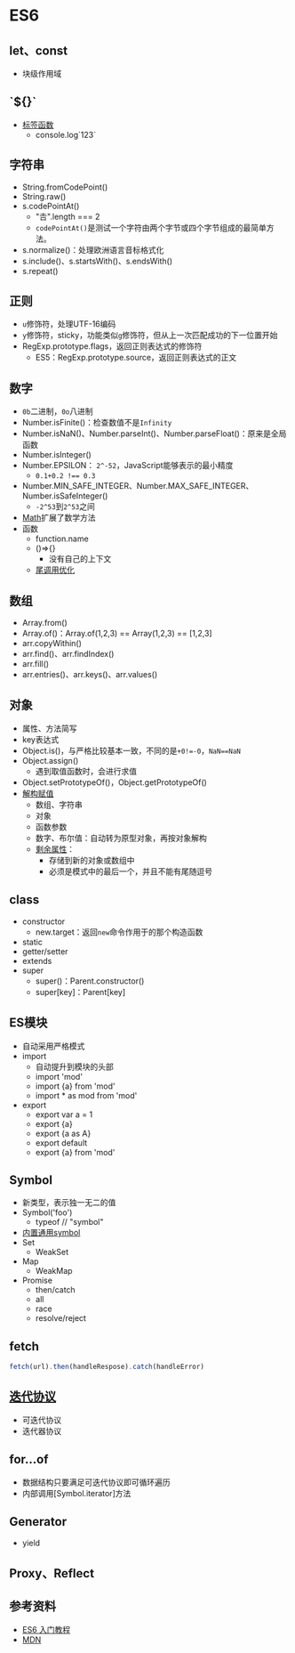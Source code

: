 # ES6
## let、const
  - 块级作用域
## \`${}\`
  - [标签函数](https://developer.mozilla.org/zh-CN/docs/Web/JavaScript/Reference/Template_literals#带标签的模板)
    - console.log\`123\`
## 字符串
  - String.fromCodePoint()
  - String.raw()
  - s.codePointAt()
    - "𠮷".length === 2
    - `codePointAt()`是测试一个字符由两个字节或四个字节组成的最简单方法。
  - s.normalize()：处理欧洲语言音标格式化
  - s.include()、s.startsWith()、s.endsWith()
  - s.repeat()
## 正则
  - `u`修饰符，处理UTF-16编码
  - `y`修饰符，sticky，功能类似`g`修饰符，但从上一次匹配成功的下一位置开始
  - RegExp.prototype.flags，返回正则表达式的修饰符
    - ES5：RegExp.prototype.source，返回正则表达式的正文
## 数字
  - `0b`二进制，`0o`八进制
  - Number.isFinite()：检查数值不是`Infinity`
  - Number.isNaN()、Number.parseInt()、Number.parseFloat()：原来是全局函数
  - Number.isInteger()
  - Number.EPSILON： `2^-52`，JavaScript能够表示的最小精度
    - `0.1+0.2 !== 0.3`
  - Number.MIN_SAFE_INTEGER、Number.MAX_SAFE_INTEGER、Number.isSafeInteger()
    - `-2^53`到`2^53`之间
  - [Math](https://developer.mozilla.org/zh-CN/docs/Web/JavaScript/Reference/Global_Objects/Math)扩展了数学方法
- 函数
  - function.name
  - ()=>{}
    - 没有自己的上下文
  - [尾调用优化](https://es6.ruanyifeng.com/#docs/function#尾调用优化)
## 数组
  - Array.from()
  - Array.of()：Array.of(1,2,3) == Array(1,2,3)  == [1,2,3]
  - arr.copyWithin()
  - arr.find()、arr.findIndex()
  - arr.fill()
  - arr.entries()、arr.keys()、arr.values()
## 对象
  - 属性、方法简写
  - key表达式
  - Object.is()，与严格比较基本一致，不同的是`+0!=-0`，`NaN==NaN`
  - Object.assign()
    - 遇到取值函数时，会进行求值
  - Object.setPrototypeOf()，Object.getPrototypeOf()
- [解构赋值](https://developer.mozilla.org/zh-CN/docs/Web/JavaScript/Reference/Operators/Destructuring_assignment)
  - 数组、字符串
  - 对象
  - 函数参数
  - 数字、布尔值：自动转为原型对象，再按对象解构
  - [剩余属性](https://developer.mozilla.org/zh-CN/docs/Web/JavaScript/Reference/Operators/Destructuring_assignment#剩余属性)：
    - 存储到新的对象或数组中
    - 必须是模式中的最后一个，并且不能有尾随逗号
## class
  - constructor
    - new.target：返回`new`命令作用于的那个构造函数
  - static
  - getter/setter
  - extends
  - super
    - super()：Parent.constructor()
    - super[key]：Parent[key]
## ES模块
  - 自动采用严格模式
  - import
    - 自动提升到模块的头部
    - import 'mod'
    - import {a} from 'mod'
    - import * as mod from 'mod'
  - export
    - export var a = 1
    - export {a}
    - export {a as A}
    - export default
    - export {a} from 'mod'
## Symbol
  - 新类型，表示独一无二的值
  - Symbol('foo')
    - typeof // "symbol"
  - [内置通用symbol](https://developer.mozilla.org/zh-CN/docs/Web/JavaScript/Reference/Global_Objects/Symbol#内置通用（well-known）symbol)
- Set
  - WeakSet
- Map
  - WeakMap
- Promise
  - then/catch
  - all
  - race
  - resolve/reject
## fetch
```js
fetch(url).then(handleRespose).catch(handleError)
```
## [迭代协议](https://developer.mozilla.org/zh-CN/docs/Web/JavaScript/Reference/Iteration_protocols)
  - 可迭代协议
  - 迭代器协议
## for...of
  - 数据结构只要满足可迭代协议即可循环遍历
  - 内部调用[Symbol.iterator]方法
## Generator
  - yield
## Proxy、Reflect



## 参考资料

- [ES6 入门教程](https://es6.ruanyifeng.com/#README)
- [MDN](https://developer.mozilla.org/zh-CN/docs/Web/JavaScript)